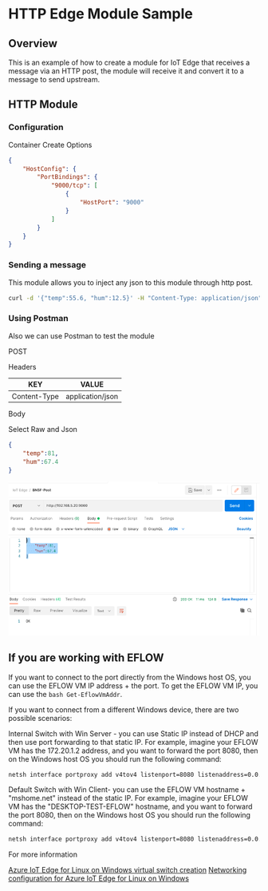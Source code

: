 # HTTP Edge Module Sample

## Overview

This is an example of how to create a module for IoT Edge that receives a message via an HTTP post, the module will receive it and convert it to a message to send upstream.

## HTTP Module

### Configuration

Container Create Options

```json
{
    "HostConfig": {
        "PortBindings": {
            "9000/tcp": [
                {
                    "HostPort": "9000"
                }
            ]
        }
    }
}
```

### Sending a message

This module allows you to inject any json to this module through http post.

```bash
curl -d '{"temp":55.6, "hum":12.5}' -H "Content-Type: application/json" -X POST http://localhost:9000
```

### Using Postman

Also we can use Postman to test the module

POST

Headers

| KEY          | VALUE            |
| ------------ | ---------------- |
| Content-Type | application/json |



Body

Select Raw and Json

```json
{
​    "temp":81,
​    "hum":67.4
}
```



![image-20220907112451472](/assets/images/image-20220907112451472.png)

## If you are working with EFLOW

If you want to connect to the port directly from the Windows host OS, you can use the EFLOW VM IP address + the port. To get the EFLOW VM IP, you can use the ```bash Get-EflowVmAddr```.

If you want to connect from a different Windows device, there are two possible scenarios:

Internal Switch with Win Server - you can use Static IP instead of DHCP and then use port forwarding to that static IP. For example, imagine your EFLOW VM has the 172.20.1.2 address, and you want to forward the port 8080, then on the Windows host OS you should run the following command: 
```bash
netsh interface portproxy add v4tov4 listenport=8080 listenaddress=0.0.0.0 connectport=8080 connectaddress=172.20.1.2
```

Default Switch with Win Client- you can use the EFLOW VM hostname + "mshome.net" instead of the static IP. For example, imagine your EFLOW VM has the "DESKTOP-TEST-EFLOW" hostname, and you want to forward the port 8080, then on the Windows host OS you should run the following command: 
```bash
netsh interface portproxy add v4tov4 listenport=8080 listenaddress=0.0.0.0 connectport=8080 connectaddress=DESKTOP-TEST-EFLOW.mshome.net
```
For more information 

[Azure IoT Edge for Linux on Windows virtual switch creation](https://learn.microsoft.com/en-us/azure/iot-edge/how-to-create-virtual-switch?view=iotedge-1.4)
[Networking configuration for Azure IoT Edge for Linux on Windows](https://learn.microsoft.com/en-us/azure/iot-edge/how-to-configure-iot-edge-for-linux-on-windows-networking?view=iotedge-1.4)
